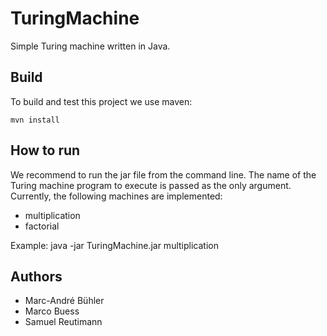 ﻿TuringMachine
=============

Simple Turing machine written in Java.


Build
-----
To build and test this project we use maven:

    mvn install


How to run
----------

We recommend to run the jar file from the command line. The name of the Turing
machine program to execute is passed as the only argument. Currently, the
following machines are implemented:
- multiplication
- factorial

Example:
	java -jar TuringMachine.jar multiplication


Authors
-------
- Marc-André Bühler
- Marco Buess
- Samuel Reutimann